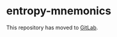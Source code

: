 # entropy-mnemonics

This repository has moved to [GitLab](https://gitlab.com/NebulousLabs/entropy-mnemonics).
